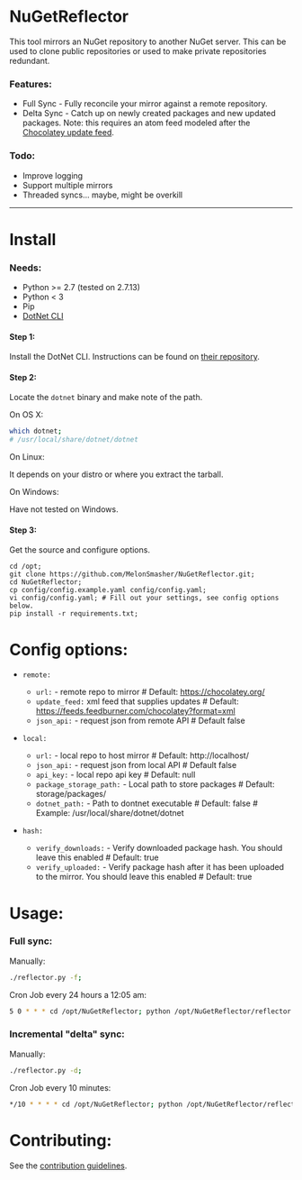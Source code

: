 # NuGetReflector

This tool mirrors an NuGet repository to another NuGet server. This can be used to clone public repositories or used to make private repositories redundant.

### Features:

- Full Sync - Fully reconcile your mirror against a remote repository.
- Delta Sync - Catch up on newly created packages and new updated packages. Note: this requires an atom feed modeled after the [Chocolatey update feed](https://feeds.feedburner.com/chocolatey?format=xml).

### Todo:

- Improve logging
- Support multiple mirrors
- Threaded syncs... maybe, might be overkill

---

# Install

### Needs:

* Python >= 2.7 (tested on 2.7.13)
* Python < 3 
* Pip
* [DotNet CLI](https://github.com/dotnet/cli)

#### Step 1:

Install the DotNet CLI. Instructions can be found on [their repository](https://github.com/dotnet/cli).

#### Step 2:

Locate the `dotnet` binary and make note of the path.

On OS X:

```bash
which dotnet;
# /usr/local/share/dotnet/dotnet
```

On Linux:

It depends on your distro or where you extract the tarball.

On Windows:

Have not tested on Windows.

#### Step 3:

Get the source and configure options.

```shell
cd /opt;
git clone https://github.com/MelonSmasher/NuGetReflector.git;
cd NuGetReflector;
cp config/config.example.yaml config/config.yaml;
vi config/config.yaml; # Fill out your settings, see config options below.
pip install -r requirements.txt;
```

# Config options:

- `remote:`
   - `url:` - remote repo to mirror # Default: https://chocolatey.org/
   - `update_feed:` xml feed that supplies updates # Default: https://feeds.feedburner.com/chocolatey?format=xml
   - `json_api:` - request json from remote API # Default false

- `local:`
  - `url:` - local repo to host mirror # Default: http://localhost/
  - `json_api:` - request json from local API # Default false
  - `api_key:` - local repo api key # Default: null
  - `package_storage_path:` - Local path to store packages # Default: storage/packages/
  - `dotnet_path:` - Path to dontnet executable # Default: false # Example: /usr/local/share/dotnet/dotnet

- `hash:`
  - `verify_downloads:` - Verify downloaded package hash. You should leave this enabled # Default: true
  - `verify_uploaded:` - Verify package hash after it has been uploaded to the mirror. You should leave this enabled # Default: true

# Usage:

### Full sync:

Manually:

```bash
./reflector.py -f;
```

Cron Job every 24 hours a 12:05 am:

```bash
5 0 * * * cd /opt/NuGetReflector; python /opt/NuGetReflector/reflector.py --full 1>> /opt/NuGetReflector/storage/log/sync.log 2>> /opt/NuGetReflector/storage/log/error.log
```

### Incremental "delta" sync:

Manually:

```bash
./reflector.py -d;
```

Cron Job every 10 minutes:

```bash
*/10 * * * * cd /opt/NuGetReflector; python /opt/NuGetReflector/reflector.py --delta 1>> /opt/NuGetReflector/storage/log/sync.log 2>> /opt/NuGetReflector/storage/log/error.log
```

# Contributing:

See the [contribution guidelines](CONTRIBUTING.md).

